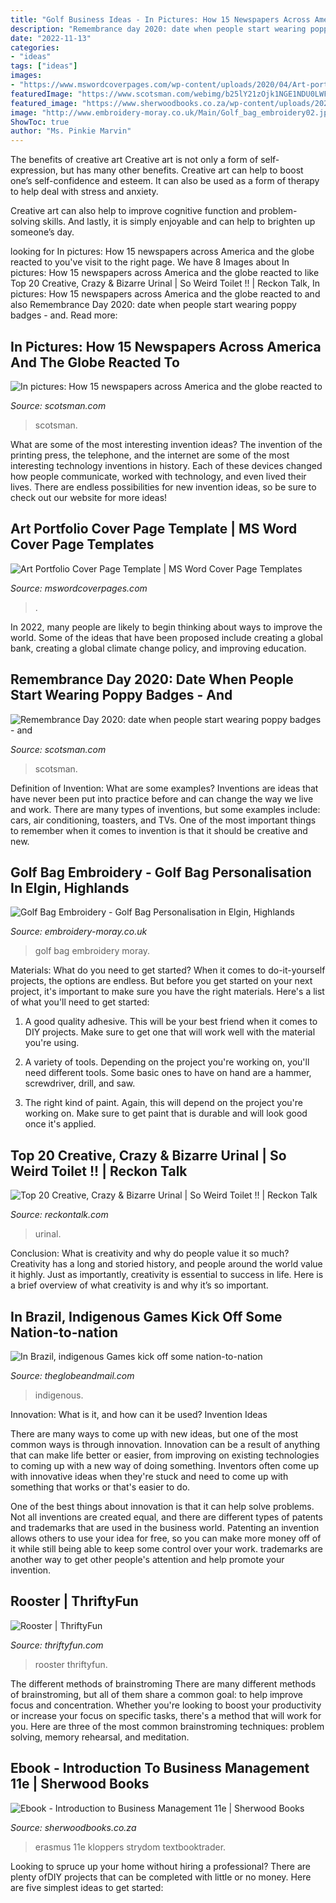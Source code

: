 ```yaml
---
title: "Golf Business Ideas - In Pictures: How 15 Newspapers Across America And The Globe Reacted To"
description: "Remembrance day 2020: date when people start wearing poppy badges"
date: "2022-11-13"
categories:
- "ideas"
tags: ["ideas"]
images:
- "https://www.mswordcoverpages.com/wp-content/uploads/2020/04/Art-portfolio-cover-page-3-CRC-232x300.png"
featuredImage: "https://www.scotsman.com/webimg/b25lY21zOjk1NGE1NDU0LWFiNjYtNDQ4ZC04YTY1LWExOTAzMTY2MjUxOTplMjdlNThlNS05OTRjLTQwYTAtYTNiYS00NTVkNzk0MTZjOTg=.jpg"
featured_image: "https://www.sherwoodbooks.co.za/wp-content/uploads/2020/05/9780190754167-1.jpg"
image: "http://www.embroidery-moray.co.uk/Main/Golf_bag_embroidery02.jpg"
ShowToc: true
author: "Ms. Pinkie Marvin"
---
```



The benefits of creative art
Creative art is not only a form of self-expression, but has many other benefits.
Creative art can help to boost one’s self-confidence and esteem. It can also be used as a form of therapy to help deal with stress and anxiety.

Creative art can also help to improve cognitive function and problem-solving skills. And lastly, it is simply enjoyable and can help to brighten up someone’s day.

	

		
looking for In pictures: How 15 newspapers across America and the globe reacted to you've visit to the right page. We have 8 Images about In pictures: How 15 newspapers across America and the globe reacted to like Top 20 Creative, Crazy &amp; Bizarre Urinal | So Weird Toilet !! | Reckon Talk, In pictures: How 15 newspapers across America and the globe reacted to and also Remembrance Day 2020: date when people start wearing poppy badges - and. Read more:
		
    
## In Pictures: How 15 Newspapers Across America And The Globe Reacted To

<img loading=lazy src="https://www.scotsman.com/webimg/b25lY21zOjk1NGE1NDU0LWFiNjYtNDQ4ZC04YTY1LWExOTAzMTY2MjUxOTplMjdlNThlNS05OTRjLTQwYTAtYTNiYS00NTVkNzk0MTZjOTg=.jpg" onerror="this.onerror=null;this.src='https://tse3.mm.bing.net/th?id=OIP.XQwU5X9IzrTM3lz3iX-4zgHaO5&amp;pid=15.1';" alt="In pictures: How 15 newspapers across America and the globe reacted to">

_Source: scotsman.com_

>scotsman. 

	

What are some of the most interesting invention ideas?
The invention of the printing press, the telephone, and the internet are some of the most interesting technology inventions in history. Each of these devices changed how people communicate, worked with technology, and even lived their lives. There are endless possibilities for new invention ideas, so be sure to check out our website for more ideas!

    
## Art Portfolio Cover Page Template | MS Word Cover Page Templates

<img loading=lazy src="https://www.mswordcoverpages.com/wp-content/uploads/2020/04/Art-portfolio-cover-page-3-CRC-232x300.png" onerror="this.onerror=null;this.src='https://tse3.mm.bing.net/th?id=OIP.MPx_IEf0Wv4wLdZkguJayAAAAA&amp;pid=15.1';" alt="Art Portfolio Cover Page Template | MS Word Cover Page Templates">

_Source: mswordcoverpages.com_

>. 

	

In 2022, many people are likely to begin thinking about ways to improve the world. Some of the ideas that have been proposed include creating a global bank, creating a global climate change policy, and improving education.

    
## Remembrance Day 2020: Date When People Start Wearing Poppy Badges - And

<img loading=lazy src="https://www.scotsman.com/webimg/b25lY21zOjJlMzk5MWQ1LWE5MzAtNGUxMS04YWQ4LWIzNzVmYzJiOTY5NzphZTk3MTQ0My1iMTY5LTQ1OWMtOTA5Yi1lZmUzZjhiYzUwY2Y=.jpg" onerror="this.onerror=null;this.src='https://tse4.mm.bing.net/th?id=OIP.NgwWtjXQyonvWRR7mdhvRQHaE7&amp;pid=15.1';" alt="Remembrance Day 2020: date when people start wearing poppy badges - and">

_Source: scotsman.com_

>scotsman. 

	

Definition of Invention: What are some examples?
Inventions are ideas that have never been put into practice before and can change the way we live and work. There are many types of inventions, but some examples include: cars, air conditioning, toasters, and TVs. One of the most important things to remember when it comes to invention is that it should be creative and new.

    
## Golf Bag Embroidery - Golf Bag Personalisation In Elgin, Highlands

<img loading=lazy src="http://www.embroidery-moray.co.uk/Main/Golf_bag_embroidery02.jpg" onerror="this.onerror=null;this.src='https://tse2.mm.bing.net/th?id=OIP.3zLKOdyeZIOiLNiGG_NJpwHaLG&amp;pid=15.1';" alt="Golf Bag Embroidery - Golf Bag Personalisation in Elgin, Highlands">

_Source: embroidery-moray.co.uk_

>golf bag embroidery moray. 

	

Materials: What do you need to get started?
When it comes to do-it-yourself projects, the options are endless. But before you get started on your next project, it's important to make sure you have the right materials. Here's a list of what you'll need to get started:
1. A good quality adhesive. This will be your best friend when it comes to DIY projects. Make sure to get one that will work well with the material you're using.

2. A variety of tools. Depending on the project you're working on, you'll need different tools. Some basic ones to have on hand are a hammer, screwdriver, drill, and saw.

3. The right kind of paint. Again, this will depend on the project you're working on. Make sure to get paint that is durable and will look good once it's applied.


    
## Top 20 Creative, Crazy &amp; Bizarre Urinal | So Weird Toilet !! | Reckon Talk

<img loading=lazy src="https://www.reckontalk.com/wp-content/uploads/2015/02/Top-20-Creative-Crazy-Bizarre-Urinal-So-Weird-Toilet-12.jpg" onerror="this.onerror=null;this.src='https://tse2.mm.bing.net/th?id=OIP.kVqATKUYGQhTR7FWorspzAHaFg&amp;pid=15.1';" alt="Top 20 Creative, Crazy &amp; Bizarre Urinal | So Weird Toilet !! | Reckon Talk">

_Source: reckontalk.com_

>urinal. 

	

Conclusion: What is creativity and why do people value it so much?
Creativity has a long and storied history, and people around the world value it highly. Just as importantly, creativity is essential to success in life. Here is a brief overview of what creativity is and why it’s so important.

    
## In Brazil, Indigenous Games Kick Off Some Nation-to-nation

<img loading=lazy src="https://www.theglobeandmail.com/resizer/_EQ7qSHov_PeiCeczLGolE7WxVo=/1200x0/filters:quality(80)/arc-anglerfish-tgam-prod-tgam.s3.amazonaws.com/public/U7BOSPGB5ZFSLCHREGXEBWEVDE" onerror="this.onerror=null;this.src='https://tse3.mm.bing.net/th?id=OIP.7Cpe4P0fDGjRUpVEOHtKZgHaE8&amp;pid=15.1';" alt="In Brazil, indigenous Games kick off some nation-to-nation">

_Source: theglobeandmail.com_

>indigenous. 

	

Innovation: What is it, and how can it be used?
Invention Ideas

There are many ways to come up with new ideas, but one of the most common ways is through innovation. Innovation can be a result of anything that can make life better or easier, from improving on existing technologies to coming up with a new way of doing something. Inventors often come up with innovative ideas when they're stuck and need to come up with something that works or that's easier to do.

One of the best things about innovation is that it can help solve problems. Not all inventions are created equal, and there are different types of patents and trademarks that are used in the business world. Patenting an invention allows others to use your idea for free, so you can make more money off of it while still being able to keep some control over your work. trademarks are another way to get other people's attention and help promote your invention.

    
## Rooster | ThriftyFun

<img loading=lazy src="https://img.thrfun.com/img/214/233/rooster_tx2.jpg" onerror="this.onerror=null;this.src='https://tse4.mm.bing.net/th?id=OIP.8P2Tp8eWyJr1vWQYmehWYgHaHa&amp;pid=15.1';" alt="Rooster | ThriftyFun">

_Source: thriftyfun.com_

>rooster thriftyfun. 

	

The different methods of brainstroming
There are many different methods of brainstroming, but all of them share a common goal: to help improve focus and concentration. Whether you're looking to boost your productivity or increase your focus on specific tasks, there's a method that will work for you. Here are three of the most common brainstroming techniques: problem solving, memory rehearsal, and meditation.

    
## Ebook - Introduction To Business Management 11e | Sherwood Books

<img loading=lazy src="https://www.sherwoodbooks.co.za/wp-content/uploads/2020/05/9780190754167-1.jpg" onerror="this.onerror=null;this.src='https://tse3.mm.bing.net/th?id=OIP.67kJF9bVgWuKnalMvfk9qwHaKn&amp;pid=15.1';" alt="Ebook - Introduction to Business Management 11e | Sherwood Books">

_Source: sherwoodbooks.co.za_

>erasmus 11e kloppers strydom textbooktrader. 

	

Looking to spruce up your home without hiring a professional? There are plenty ofDIY projects that can be completed with little or no money. Here are five simplest ideas to get started: 

